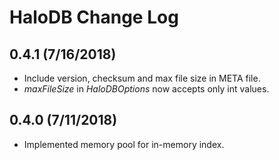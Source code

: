# HaloDB Change Log

## 0.4.1 (7/16/2018)
* Include version, checksum and max file size in META file. 
* _maxFileSize_ in _HaloDBOptions_ now accepts only int values.  

## 0.4.0 (7/11/2018)
* Implemented memory pool for in-memory index. 

